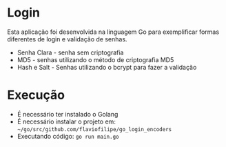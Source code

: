 # Login
Esta aplicação foi desenvolvida na linguagem Go para exemplificar formas diferentes de login e validação de senhas.

- Senha Clara - senha sem criptografia
- MD5 - senhas utilizando o método de criptografia MD5
- Hash e Salt - Senhas utilizando o bcrypt para fazer a validação

# Execução
- É necessário ter instalado o Golang
- É necessário instalar o projeto em: `~/go/src/github.com/flaviofilipe/go_login_encoders`
- Executando código: `go run main.go`